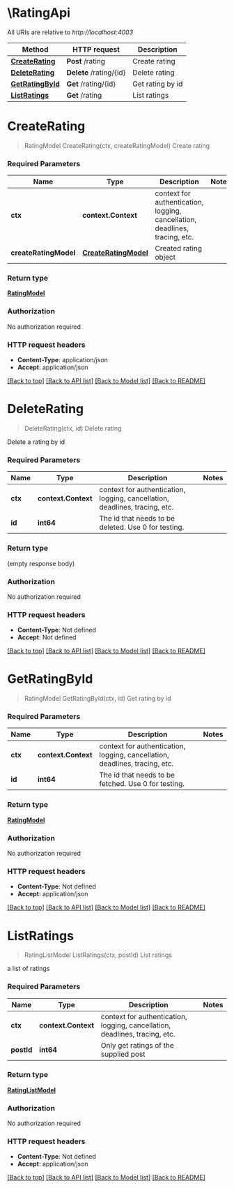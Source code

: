 # \RatingApi

All URIs are relative to *http://localhost:4003*

Method | HTTP request | Description
------------- | ------------- | -------------
[**CreateRating**](RatingApi.md#CreateRating) | **Post** /rating | Create rating
[**DeleteRating**](RatingApi.md#DeleteRating) | **Delete** /rating/{id} | Delete rating
[**GetRatingById**](RatingApi.md#GetRatingById) | **Get** /rating/{id} | Get rating by id
[**ListRatings**](RatingApi.md#ListRatings) | **Get** /rating | List ratings


# **CreateRating**
> RatingModel CreateRating(ctx, createRatingModel)
Create rating

### Required Parameters

Name | Type | Description  | Notes
------------- | ------------- | ------------- | -------------
 **ctx** | **context.Context** | context for authentication, logging, cancellation, deadlines, tracing, etc.
  **createRatingModel** | [**CreateRatingModel**](CreateRatingModel.md)| Created rating object | 

### Return type

[**RatingModel**](Rating.md)

### Authorization

No authorization required

### HTTP request headers

 - **Content-Type**: application/json
 - **Accept**: application/json

[[Back to top]](#) [[Back to API list]](../README.md#documentation-for-api-endpoints) [[Back to Model list]](../README.md#documentation-for-models) [[Back to README]](../README.md)

# **DeleteRating**
> DeleteRating(ctx, id)
Delete rating

Delete a rating by id

### Required Parameters

Name | Type | Description  | Notes
------------- | ------------- | ------------- | -------------
 **ctx** | **context.Context** | context for authentication, logging, cancellation, deadlines, tracing, etc.
  **id** | **int64**| The id that needs to be deleted. Use 0 for testing. | 

### Return type

 (empty response body)

### Authorization

No authorization required

### HTTP request headers

 - **Content-Type**: Not defined
 - **Accept**: Not defined

[[Back to top]](#) [[Back to API list]](../README.md#documentation-for-api-endpoints) [[Back to Model list]](../README.md#documentation-for-models) [[Back to README]](../README.md)

# **GetRatingById**
> RatingModel GetRatingById(ctx, id)
Get rating by id

### Required Parameters

Name | Type | Description  | Notes
------------- | ------------- | ------------- | -------------
 **ctx** | **context.Context** | context for authentication, logging, cancellation, deadlines, tracing, etc.
  **id** | **int64**| The id that needs to be fetched. Use 0 for testing. | 

### Return type

[**RatingModel**](Rating.md)

### Authorization

No authorization required

### HTTP request headers

 - **Content-Type**: Not defined
 - **Accept**: application/json

[[Back to top]](#) [[Back to API list]](../README.md#documentation-for-api-endpoints) [[Back to Model list]](../README.md#documentation-for-models) [[Back to README]](../README.md)

# **ListRatings**
> RatingListModel ListRatings(ctx, postId)
List ratings

a list of ratings

### Required Parameters

Name | Type | Description  | Notes
------------- | ------------- | ------------- | -------------
 **ctx** | **context.Context** | context for authentication, logging, cancellation, deadlines, tracing, etc.
  **postId** | **int64**| Only get ratings of the supplied post | 

### Return type

[**RatingListModel**](RatingList.md)

### Authorization

No authorization required

### HTTP request headers

 - **Content-Type**: Not defined
 - **Accept**: application/json

[[Back to top]](#) [[Back to API list]](../README.md#documentation-for-api-endpoints) [[Back to Model list]](../README.md#documentation-for-models) [[Back to README]](../README.md)

